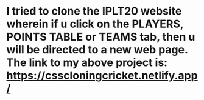 # I tried to clone the IPLT20 website wherein if u click on the PLAYERS, POINTS TABLE or TEAMS tab, then u will be directed to a new web page. The link to my above project is: https://csscloningcricket.netlify.app/
